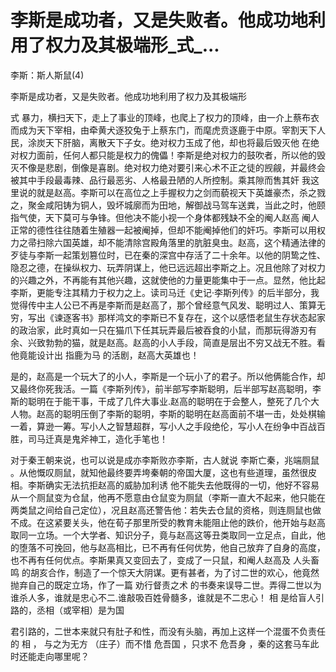 # 李斯是成功者，又是失败者。他成功地利用了权力及其极端形_式_...

李斯：斯人斯鼠(4)

李斯是成功者，又是失败者。他成功地利用了权力及其极端形

式 暴力，横扫天下，走上了事业的顶峰，也爬上了权力的顶峰，由一介上蔡布衣而成为天下宰相，由牵黄犬逐狡兔于上蔡东门，而麾虎贲逐鹿于中原。宰割天下人民，涂炭天下肝脑，离散天下子女。绝对权力玉成了他，却也将最后毁灭他 在绝对权力面前，任何人都只能是权力的傀儡！李斯是绝对权力的鼓吹者，所以他的毁灭不像是悲剧，倒像是喜剧。绝对权力绝对要引来心术不正之徒的觊觎，并最终会被其中手段最毒辣、品行最恶劣、人格最丑陋的人所控制。乘其隙而售其奸 我这里说的就是赵高。李斯可以在高位之上手握权力之剑而藐视天下英雄豪杰，杀之戮之，聚金咸阳铸为铜人，毁坏城廓而为田地，解御战马驾车送粪，当此之时，他颐指气使，天下莫可与争锋。但他决不能小视一个身体都残缺不全的阉人赵高 阉人正常的德性往往随着生殖器一起被阉掉，但却不能阉掉他们的奸巧。李斯可以用权力之帚扫除六国英雄，却不能清除宫殿角落里的肮脏臭虫。赵高，这个精通法律的歹徒与李斯一起策划篡位时，已在秦的深宫中存活了二十余年。以他的阴鸷之性、隐忍之德，在操纵权力、玩弄阴谋上，他已远远超出李斯之上。况且他除了对权力的兴趣之外，不再能有其他兴趣，这就使他的力量更能集中于一点。显然，他比起李斯，更能专注其精力于权力之上。读司马迁《史记·李斯列传》的后半部分，我觉得传中主人公已不再是李斯而是赵高了，那个曾经意气风发、聪明过人、策算无穷，写出《谏逐客书》那样鸿文的李斯已不复存在，这个以感悟老鼠生存状态起家的政治家，此时真如一只在猫爪下任其玩弄最后被吞食的小鼠，而那玩得游刃有余、兴致勃勃的猫，就是赵高。赵高的小人手段，简直是层出不穷又战无不胜。看他竟能设计出 指鹿为马 的活剧，赵高大英雄也！

是的，赵高是一个玩大了的小人，李斯是一个玩小了的君子。所以他俩能合作，却又最终你死我活。一篇《李斯列传》，前半部写李斯聪明，后半部写赵高聪明，李斯的聪明在于能干事，干成了几件大事业.赵高的聪明在于会整人，整死了几个大人物。赵高的聪明压倒了李斯的聪明，李斯的聪明在赵高面前不堪一击，处处棋输一着，算逊一筹。写小人之智慧超群，写小人之手段绝伦，写小人在纷争中百战百胜，司马迁真是鬼斧神工，造化手笔也！

对于秦王朝来说，也可以说是成亦李斯败亦李斯，古人就说 李斯亡秦，兆端厕鼠 。从他慨叹厕鼠，就知他最终要弄垮秦朝的帝国大厦，这也有些道理，虽然很皮相。李斯确实无法抗拒赵高的威胁加利诱 他不能失去他既得的一切，他好不容易从一个厕鼠变为仓鼠，他再不愿意由仓鼠变为厕鼠（李斯一直大不起来，他只能在两类鼠之间给自己定位），况且赵高还警告他：若失去仓鼠的资格，则连厕鼠也做不成。在这紧要关头，他在荀子那里所受的教育未能阻止他的跌价，他开始与赵高取同一立场。一个大学者、知识分子，竟与赵高这等丑类取同一立足点，自此，他的堕落不可挽回，他与赵高相比，已不再有任何优势，他自己放弃了自身的高度，也不再有任何优点。李斯果真又变回去了，变成了一只鼠，和阉人赵高及 人头畜鸣 的胡亥合作，制造了一个惊天大阴谋。更有甚者，为了讨二世的欢心，他竟然抛弃自己的既定立场，作了一篇 劝行督责之术 的书奏来误导二世。弄得二世以为谁杀人多，谁就是忠心不二.谁敲吸百姓骨髓多，谁就是不二忠心！ 相 是给盲人引路的，丞相（或宰相）是为国

君引路的，二世本来就只有肚子和性，而没有头脑，再加上这样一个混蛋不负责任的 相 ， 与之为无方 （庄子）而不惜 危吾国 ，只求不 危吾身 ，秦的这套马车此时还能走向哪里呢？